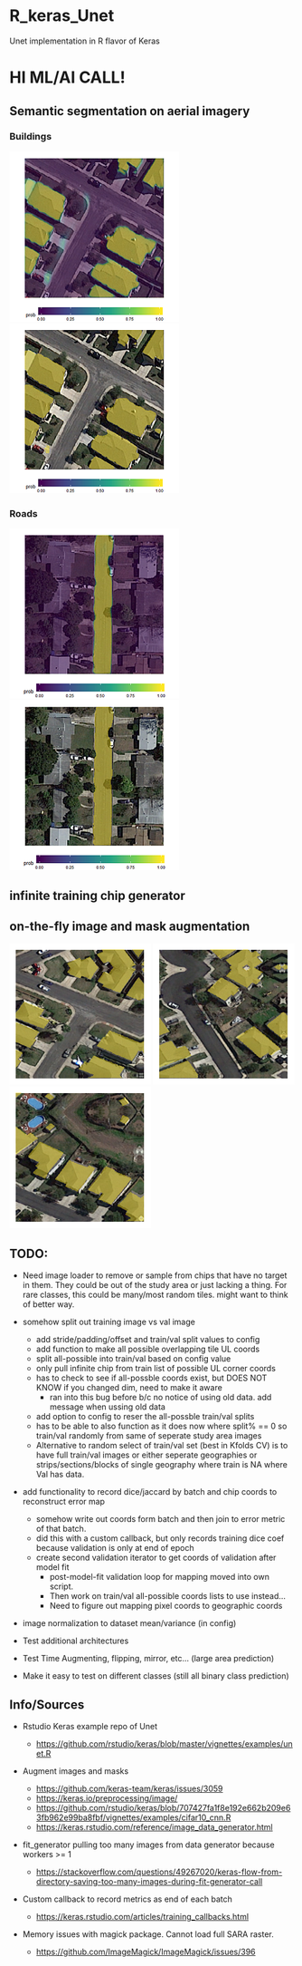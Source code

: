 # R_keras_Unet
Unet implementation in R flavor of Keras

# HI ML/AI CALL!


## Semantic segmentation on aerial imagery


### Buildings
![Alt text](images/example_prob.png?raw=true "Title") ![Alt text](images/example_mask.png?raw=true "Title")


### Roads
![Alt text](images/Roads_prob.png?raw=true "Title") ![Alt text](images/roads_mask.png?raw=true "Title")

## infinite training chip generator

## on-the-fly image and mask augmentation
![Alt text](images/augment1.png?raw=true "Title") ![Alt text](images/augment2.png?raw=true "Title") ![Alt text](images/augment3.png?raw=true "Title")


## TODO:

* Need image loader to remove or sample from chips that have no target in them. They could be out of the study area or just lacking a thing.  For rare classes, this could be many/most random tiles. might want to think of better way.
* somehow split out training image vs val image
  * add stride/padding/offset and train/val split values to config
  * add function to make all possible overlapping tile UL coords
  * split all-possible into train/val based on config value
  * only pull infinite chip from train list of possible UL corner coords
  * has to check to see if all-possble coords exist, but DOES NOT KNOW if you changed dim, need to make it aware
    * ran into this bug before b/c no notice of using old data. add message when ussing old data
  * add option to config to reser the all-possble train/val splits
  * has to be able to also function as it does now where split% == 0 so train/val randomly from same of seperate study area images
  * Alternative to random select of train/val set (best in Kfolds CV) is to have full train/val images or either seperate geographies or strips/sections/blocks of single geography where train is NA where Val has data.
  
* add functionality to record dice/jaccard by batch and chip coords to reconstruct error map
  * somehow write out coords form batch and then join to error metric of that batch.
  * did this with a custom callback, but only records training dice coef because validation is only at end of epoch
  * create second validation iterator to get coords of validation after model fit
    * post-model-fit validation loop for mapping moved into own script. 
    * Then work on train/val all-possible coords lists to use instead...
    * Need to figure out mapping pixel coords to geographic coords
  
* image normalization to dataset mean/variance (in config)

* Test additional architectures

* Test Time Augmenting, flipping, mirror, etc... (large area prediction)

* Make it easy to test on different classes (still all binary class prediction)



## Info/Sources


* Rstudio Keras example repo of Unet
  * https://github.com/rstudio/keras/blob/master/vignettes/examples/unet.R
  
* Augment images and masks
  * https://github.com/keras-team/keras/issues/3059
  * https://keras.io/preprocessing/image/
  * https://github.com/rstudio/keras/blob/707427fa1f8e192e662b209e63fb962e99ba8fbf/vignettes/examples/cifar10_cnn.R
  * https://keras.rstudio.com/reference/image_data_generator.html

* fit_generator pulling too many images from data generator because workers >= 1
  * https://stackoverflow.com/questions/49267020/keras-flow-from-directory-saving-too-many-images-during-fit-generator-call
  
* Custom callback to record metrics as end of each batch
  * https://keras.rstudio.com/articles/training_callbacks.html

* Memory issues with magick package. Cannot load full SARA raster.
  * https://github.com/ImageMagick/ImageMagick/issues/396
  

  
